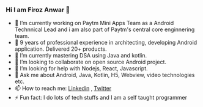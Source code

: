 ### Hi I am Firoz Anwar 👋

<!--
**firozanawar/firozanawar** is a ✨ _special_ ✨ repository because its `README.md` (this file) appears on your GitHub profile.

Here are some ideas to get you started:-->

- 🔭 I’m currently working on Paytm Mini Apps Team as a Android Technnical Lead and i am also part of Paytm's central core enginnering team. 
- 🔭 9 years of professional experience in architecting, developing Android application. Delivered 20+ products.
- 🌱 I’m currently mastering DSA using Java and kotlin.
- 👯 I’m looking to collaborate on open source Android project.
- 🤔 I’m looking for help with Nodejs, React, Javascript.
- 💬 Ask me about Android, Java, Kotlin, H5, Webview, video technologies etc.
- 📫 How to reach me:  [Linkedin](https://www.linkedin.com/in/firozanwar/) , [Twitter](https://twitter.com/firozanawar)
- ⚡ Fun fact: I do lots of tech stuffs and I am a self taught programmer
<!-- - 😄 Pronouns: ... -->
